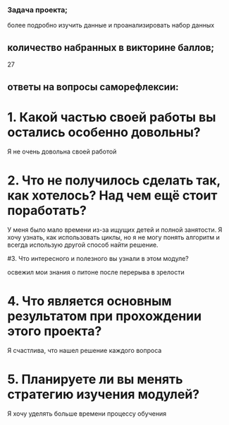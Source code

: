 
### Задача проекта;
более подробно изучить данные и проанализировать набор данных


## количество набранных в викторине баллов;

27

## ответы на вопросы саморефлексии:
# 1. Какой частью своей работы вы остались особенно довольны?

Я не очень довольна своей работой 

# 2. Что не получилось сделать так, как хотелось? Над чем ещё стоит поработать?

У меня было мало времени из-за ищущих детей и полной занятости. Я хочу узнать, как использовать циклы, но я не могу понять алгоритм и всегда использую другой способ найти решение.

#3. Что интересного и полезного вы узнали в этом модуле?

освежил мои знания о питоне после перерыва в зрелости

# 4. Что является основным результатом при прохождении этого проекта?

Я счастлива, что нашел решение каждого вопроса

# 5. Планируете ли вы менять стратегию изучения модулей?

Я хочу уделять больше времени процессу обучения
